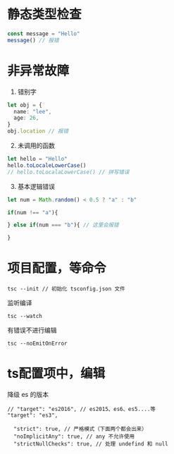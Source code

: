 # 静态类型检查

```ts
const message = "Hello"
message() // 报错
```

# 非异常故障

1. 错别字
```ts
let obj = {
  name: "lee",
  age: 26,
}
obj.location // 报错
```
2. 未调用的函数
```ts
let hello = "Hello"
hello.toLocaleLowerCase()
// hello.toLocalaLowerCase() // 拼写错误
```
3. 基本逻辑错误
```ts
let num = Math.random() < 0.5 ? "a" : "b"

if(num !== "a"){

} else if(num === "b"){ // 这里会报错

}
```

# 项目配置，等命令
```
tsc --init // 初始化 tsconfig.json 文件
```

监听编译
```
tsc --watch
```

有错误不进行编辑
```
tsc --noEmitOnError
```

# ts配置项中，编辑

降级 es 的版本
```
// "target": "es2016", // es2015、es6、es5....等
"target": "es3",
```

```
  "strict": true, // 严格模式（下面两个都会出来）
  "noImplicitAny": true, // any 不允许使用
  "strictNullChecks": true, // 处理 undefind 和 null
```
